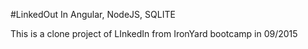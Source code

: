 #LinkedOut In Angular, NodeJS, SQLITE

This is a clone project of LInkedIn from IronYard bootcamp in 09/2015

